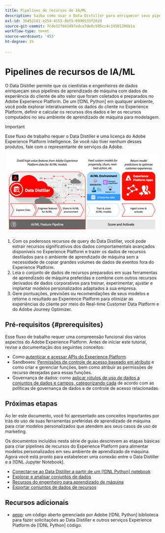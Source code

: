 ```yaml
---
title: Pipelines de recursos de IA/ML
description: Saiba como usar o Data Distiller para enriquecer seus pipelines de aprendizado de máquina com recursos derivados de dados do Adobe Experience Platform. Transforme dados brutos em recursos e forneça os dados de recursos para treinar ou pontuar um modelo que ofereça suporte aos seus casos de uso de marketing.
exl-id: 3b452181-e254-4155-8bf5-0990533f202d
source-git-commit: 7cde32f841497edca7de0c995cc4c14501206b1a
workflow-type: tm+mt
source-wordcount: '453'
ht-degree: 1%

---
```


# Pipelines de recursos de IA/ML

<!-- This guide illustrates a new workflow to enrich your preferred machine learning (ML) data pipelines with curated data from Adobe Experience Platform. The use case demonstrates how to transform raw data into features, and deliver the feature data to train or score a model that supports your marketing use cases. Use the provided [!DNL Python] notebooks in your machine learning environments to leverage Data Distiller capabilities and explore, curate, and access customer data from Adobe Experience Platform to enrich and enhance your AI/ML models.

This document provides an overview of the AI/ML feature pipelines use case and details the steps required to get started with the cloud machine learning environment (CMLE) notebooks. -->

<!--  -->

O Data Distiller permite que os cientistas e engenheiros de dados enriqueçam seus pipelines de aprendizado de máquina com dados de experiência do cliente de alto valor que foram coletados e preparados no Adobe Experience Platform. De um [!DNL Python] em qualquer ambiente, você pode explorar interativamente os dados do cliente no Experience Platform, definir e calcular os recursos dos dados e ler os recursos computados no seu ambiente de aprendizado de máquina para modelagem.

>[!IMPORTANT]
>
>Esse fluxo de trabalho requer o Data Distiller e uma licença do Adobe Experience Platform Intelligence. Se você não tiver nenhum desses produtos, fale com o representante de serviços da Adobe.

![Um infográfico detalhando o pipeline de recursos AI-ML.](../../images/data-distiller/ai-ml-feature-pipeline.png)

1. Com os poderosos recursos de query do Data Distiller, você pode extrair recursos significativos dos dados comportamentais avançados disponíveis no Experience Platform e trazer os dados de recursos destilados para o ambiente de aprendizado de máquina sem a necessidade de copiar grandes volumes de dados de eventos fora do Experience Platform.
2. Leia o conjunto de dados de recursos preparados em suas ferramentas de aprendizado de máquina preferidas e combine com outros recursos derivados de dados corporativos para treinar, experimentar, ajustar e implantar modelos personalizados adaptados à sua empresa.
3. Gere pontuações, previsões ou recomendações de seus modelos e retorne o resultado ao Experience Platform para otimizar as experiências do cliente por meio do Real-time Customer Data Platform e do Adobe Journey Optimizer.

## Pré-requisitos {#prerequisites}

Esse fluxo de trabalho requer uma compreensão funcional dos vários aspectos do Adobe Experience Platform. Antes de iniciar este tutorial, revise a documentação dos seguintes conceitos:

- Como [autenticar e acessar APIs do Experience Platform](../../../landing/api-authentication.md).
- Sandboxes: [Permissões de controle de acesso baseado em atributo](../../../access-control/abac/overview.md) e como criar e gerenciar funções, bem como atribuir as permissões de recurso desejadas para essas funções.
- Governança de dados: como [aplicar rótulos de uso de dados a conjuntos de dados e campos, categorizando cada](../../../data-governance/labels/overview.md) de acordo com as políticas de governança de dados e de controle de acesso relacionadas.

## Próximas etapas

Ao ler este documento, você foi apresentado aos conceitos importantes por trás do uso de suas ferramentas preferidas de aprendizado de máquina para criar modelos personalizados que atendem aos seus casos de uso de marketing.

Os documentos incluídos nesta série de guias descrevem as etapas básicas para criar pipelines de recursos do Experience Platform para alimentar modelos personalizados em seu ambiente de aprendizado de máquina. Agora você está pronto para estabelecer uma conexão entre o Data Distiller e a [!DNL Jupyter Notebook].

- [Conectar-se ao Data Distiller a partir de um [!DNL Python] notebook](./establish-connection.md)
- [Explorar e analisar conjuntos de dados](./exploratory-analysis.md)
- [Recursos do engenheiro para aprendizado de máquina](./feature-engineering.md)
- [Exportar conjuntos de dados de recursos](./export-data.md)

## Recursos adicionais

- [aepp](https://github.com/adobe/aepp): um código aberto gerenciado por Adobe [!DNL Python] biblioteca para fazer solicitações ao Data Distiller e outros serviços Experience Platform de [!DNL Python] código.

<!-- Old content below -->

<!-- ## Train and score a propensity model to predict subscription conversions from Platform data {#train-and-score-a-propensity-model}

The linked repositories provide sample notebooks that demonstrate the AI/ML feature pipeline end-to-end workflow. The workflow uses customer data from Experience Platform with cloud-based machine learning tools to train and score a propensity model that predict subscription conversions. Use the notebooks as a template to help data science teams take advantage of your organization's Platform data and services. Platform data and services can then be used within your modeling workflow to develop custom models that support your organization's marketing and experience activities.

The sample notebooks listed in this document provide a stylized example of training and scoring a propensity model to predict subscription conversions from Platform data. The first notebook generates synthetic datasets in an Platform sandbox which is then used in subsequent notebooks to illustrate an end-to-end flow. The workflow includes:

- Exploring and featuring data from Experience Platform
- Making the prepared training data available in your machine learning environment ([!DNL Databricks] ML is used as an example, but you can modify the sample notebooks to use your own ML environment)
- Training and scoring the propensity model
- Enriching Platform profiles with the computed propensity scores, and using those scores to create and activate an audience

The sample notebooks are intended to be used in one of two ways:

1. As a tutorial for using Platform data in ML workflows.
    - Ideally, use a dedicated Platform sandbox for completing the tutorial. The use of a dedicated sandbox will avoid mixing synthetic data with real customer data. You can reset or delete the sandbox after completing the tutorial to free it up for other use. See the documentation to learn how to [create a new sandbox](../../../sandboxes/ui/user-guide.md#create), or to [swtich between them](../../../sandboxes/ui/user-guide.md#switch-between-sandboxes).
    - Clone or download this repository to create a copy in your ML environment.
    - Follow the instructions in the [getting started](#getting-started) section to get an Platform API credential with the necessary permissions and update the `config.ini` file with the required values.
    - Review and execute the cells in each notebook in order to demonstrate and validate the workflow in your environment.
    - Modify the code in the notebooks as needed to adapt to your environment.
2. As a template for Platform-related ML projects for your organization.
    - Fork the CMLE repository as a starting template for a new ML project. 
    - Alternatively, reference the code in these notebooks as helpful examples to start a new project from scratch.

>[!WARNING]
>
> The workflow illustrated in these notebooks involves exporting datasets from Platform to a cloud storage destination, where it can be read and processed using external machine learning tools. As such, there is some risk of sensitive personal data leaving the Experience Platform and being used inappropriately outside of the platform.<br><br>Experience Platform provides data governance tools for you to manage your data usage obligations and help minimize this risk. You are responsible ensuring that data in the Experience Platform is properly labeled before querying or exporting that data. This includes manually re-applying labels to derived datasets created from query output. Derived datasets from queries do not support the processing of sensitive personal data. You are responsible for understanding the limitations and obligations of your data and how you use that data in Experience Platform and the destination platform, which may have its own rules and obligations for incoming and outgoing data. Learn more about [data governance tools](../../../data-governance/home.md) in Experience Platform. -->



<!-- ## Getting started {#getting-started}

There are several steps necessary to get started with the CMLE notebooks. The CMLE notebooks make use of the [aepp](https://github.com/adobe/aepp/tree/main) package, which provides functions for making requests to [Platform APIs](https://developer.adobe.com/experience-platform-apis/). 

The following steps are required to set up access to Platform APIs through `aepp`. If you wish to code requests to Platform APIs yourself rather than use `aepp`, you will still need to complete these steps to get a credential with the necessary permissions and store it safely. -->

<!-- ### Step 1: Create an API credential in the Adobe Developer Console {#create-api-credential}

API credentials can be created by anyone with Developer access to Platform in your organization. If you are a data scientist without Developer access, ask your manager or Adobe Admin to [create a credential](../../../landing/api-authentication.md#generate-credentials) for you in the [Adobe Developer Console](https://developer.adobe.com/console/home). Alternatively, they can [grant you Developer access](../../../landing/api-authentication.md#add-developers-to-product-profile) to create one yourself.

You are recommended to create an [!DNL Oauth2] API credential specifically for Cloud ML workflows with appropriate permissions and labels. -->

<!-- 
Is this the correct doc to link to about creating an Oauth2 API credential?:
../../../destinations/destination-sdk/functionality/destination-configuration/oauth2-authentication.md
 -->

<!-- See [Authenticate and access Experience Platform APIs](../../../landing/api-authentication.md) detailed instructions instructions on creating an API credential. -->

<!-- ### Step 2: Get the necessary attribute-based access control permissions for your credential {#get-permissions}

An API credential will not be able to access Platform APIs without explicit permissions granted by your organization's Adobe System Admin for specific Platform services and data. A System Admin can [assign the API credential to a role](../../../landing/api-authentication.md#assign-api-to-a-role) and manage permissions for role in the [!UICONTROL Permissions] UI in Platform. 

You will need to provide your system admin with the name and technical account email of your API credential. System admins can refer to the documentation to find information about how to [manage API credentials for a role](../../../access-control/abac/ui/permissions.md#manage-api-credentials-for-role) and [grant the required permissions to access Platform resources](../../../landing/api-authentication.md#get-abac-permissions).

The minimum permissions required to execute these notebooks include:

- Sandbox(es) that will be used for data science (usually `prod`)
- Data modeling: [!UICONTROL Manage Schemas]
- Data management: [!UICONTROL Manage Datasets]
- Data ingestion: [!UICONTROL View Sources]
- Destinations: [!UICONTROL Manage and Activate Dataset Destinations]
- Query Service: [!UICONTROL Manage Queries] -->

<!-- #### Label access {#label-access} -->

<!-- Edited up to here -->

<!-- By default, a role (and the API credentials assigned to that role) is blocked from accessing any labeled data. Given the organization's data governance policies, a System Admin may grant the role access to certain labeled data that is deemed appropriate for data science usage. 

We recommend that any API credential used for CMLE workflows does **NOT** have access to data labeled `C9` (No Data Science), `PSPD` (Permitted Sensitive Personal Data), or `RHD` (PHI/Regulated Health Data). Platform customers are responsible to manage label access and policies appropriately in order to comply with relevant regulations and organizational policies. -->

<!-- ### Step 3: Update the config.ini file with credential and environment information

Once you have an API credential with the required permissions, you will need to add the credential and environment values to the config.ini file.

The config.ini file should look like the following after copying the CMLE repository:

```ini
[Platform]
ims_org_id=
sandbox_name=
environment=prod

[Synthetic]
fieldgroup_id=
events_schema=
events_dataset=
profile_schema=
profile_dataset=

[Authentication]
client_id=
client_secret=
scopes=openid, AdobeID, read_organizations, additional_info.projectedProductContext, session
tech_acct_id=

[Cloud]
export_path=cmle/egress
import_path=cmle/ingress
data_format=parquet
compression_type=gzip
model_name=cmle_propensity_model
```

You will need to update the file with values for the following fields:

- `ims_org_id`: You can easily find the IMS Org ID by clicking `CTRL+i` anywhere in the Platform UI
- `sandbox_name`: Refer to [Sandboxes](https://experience.adobe.com/platform/sandbox/browse?limit=50&page=1&sortField=title) in the Platform UI to find the name (not the title) of the sandbox you will be using
- `client_id`: The Client ID for the API credential obtained in [Step 1](#step-1-create-an-api-credential-in-the-adobe-developer-console)
- `client_secret`: The Client Secret for the API credential obtained in [Step 1](#step-1-create-an-api-credential-in-the-adobe-developer-console)
- `tech_acct_id`: The Technical Account Email for the API credential obtained in [Step 1](#step-1-create-an-api-credential-in-the-adobe-developer-console)

If you are an Adobe employee using the CMLE notebooks in an internal stage IMS Org, change the value for `environment` from "prod" to "stage".

The `[Synthetic]` section stores ID references to the schema and dataset objects that are created in the `SyntheticData` notebook. These will be populated and referenced by the code in the notebooks, so you may leave them blank to start.

The `[Cloud]` section is pre-populated for the example use case illustrated in the notebooks and can be left as is, or modified as needed if you are adapting the notebooks for your own project.

If you are using git with your copy of the CMLE directory, be sure to add the config.ini file to `.gitignore` to avoid accidentally publishing your credential information to a remote repository. -->

<!-- ### Step 4: Configure `aepp` to authenticate with Platform APIs

To use the `aepp` package in your code you will need to read the config.ini file using the standard `configparser` package and configure the connection to the Platform APIs. The following cell from the [Synthetic data generation](../notebooks/SyntheticData.ipynb) notebook provides an example:

```python
import os
from configparser import ConfigParser
import aepp

os.environ["ADOBE_HOME"] = os.path.dirname(os.getcwd())

if "ADOBE_HOME" not in os.environ:
    raise Exception("ADOBE_HOME environment variable needs to be set.")

config = ConfigParser()
config_file = "config.ini"
config_path = os.path.join(os.environ["ADOBE_HOME"], "conf", config_file)

if not os.path.exists(config_path):
    raise Exception(f"Looking for configuration under {config_path} but config not found, please verify path")

config.read(config_path)

aepp.configure(
  org_id=config.get("Platform", "ims_org_id"),
  tech_id=config.get("Authentication", "tech_acct_id"), 
  secret=config.get("Authentication", "client_secret"),
  scopes=config.get("Authentication", "scopes"),
  client_id=config.get("Authentication", "client_id"),
  environment=config.get("Platform", "environment"),
  sandbox=config.get("Platform", "sandbox_name")
)
```

If necessary, modify the `config_path` in your code with the actual location of your config.ini file.

You can test the connection to Platform APIs by executing the following lines:

```python
from aepp import schema
schema.Schema().getTenantId()
```

If successful, your organization's Platform tenant ID will be displayed in the cell output. -->

<!-- ## Troubleshooting {#troubleshooting}

If the connection test above is unsuccessful, you will likely get `KeyError: 'tenantId'`. This usually means that the API credential you are using to connect to Platform does not have the required permissions (the "Data modeling: Manage Schemas" permission in this case). Try the following to resolve the error:

- Confirm with your Adobe System Admin that your API credential has been added to a Role that has the permissions specified above.
- Check your `config.ini` file and make sure that your environment and credential information is correct.

If your configuration is correct and you are able to successfully make calls to `aepp` methods, you may sometimes get an unsuccessful response from the Platform server. This may happen if you try to create an object in Platform that already exists, or get an object that does not exist, or attempt to send a malformed payload with a request. Most `aepp` methods make a request to an Platform API endpoint and return the response from the server. Print the response and review it to get error message from the API. This will usually give you enough information to understand the problem with the request and fix it. -->
